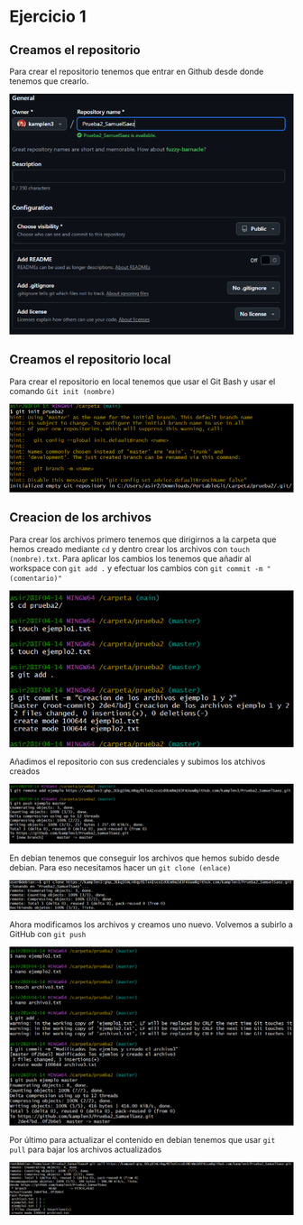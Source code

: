 # Ejercicio 1
## Creamos el repositorio

Para crear el repositorio tenemos que entrar en Github desde donde tenemos que crearlo.


![Crear Repositorio](capturas/image.png)

## Creamos el repositorio local

Para crear el repositorio en local tenemos que usar el Git Bash y usar el comando `Git init (nombre)`

![alt text](capturas/image-3.png)

## Creacion de los archivos

Para crear los archivos primero tenemos que dirigirnos a la carpeta que hemos creado mediante `cd` y dentro crear los archivos con `touch (nombre).txt`.
Para aplicar los cambios los tenemos que añadir al workspace con `git add .` y efectuar los cambios con `git commit -m "(comentario)"`

![alt text](capturas/image-2.png)

Añadimos el repositorio con sus credenciales y subimos los atchivos creados

![alt text](capturas/image-4.png)

En debian tenemos que conseguir los archivos que hemos subido desde debian.
Para eso necesitamos hacer un `git clone (enlace)`

![alt text](capturas/image-5.png)

Ahora modificamos los archivos y creamos uno nuevo. Volvemos a subirlo a GitHub con `git push`

![alt text](capturas/image-6.png)

Por último para actualizar el contenido en debian tenemos que usar `git pull` para bajar los archivos actualizados

![alt text](capturas/image-7.png)